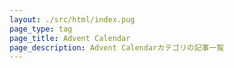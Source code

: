 ```yaml
---
layout: ./src/html/index.pug
page_type: tag
page_title: Advent Calendar
page_description: Advent Calendarカテゴリの記事一覧
---
```

